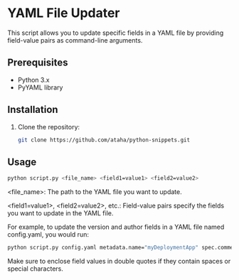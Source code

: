 # YAML File Updater

This script allows you to update specific fields in a YAML file by providing field-value pairs as command-line arguments.

## Prerequisites

- Python 3.x
- PyYAML library

## Installation

1. Clone the repository:

   ```bash
   git clone https://github.com/ataha/python-snippets.git

## Usage

```bash
python script.py <file_name> <field1=value1> <field2=value2>

```

<file_name>: The path to the YAML file you want to update.

<field1=value1>, <field2=value2>, etc.: Field-value pairs specify the fields you want to update in the YAML file.

For example, to update the version and author fields in a YAML file named config.yaml, you would run:

```bash
python script.py config.yaml metadata.name="myDeploymentApp" spec.comment="Testing Deployment"
```

Make sure to enclose field values in double quotes if they contain spaces or special characters.
